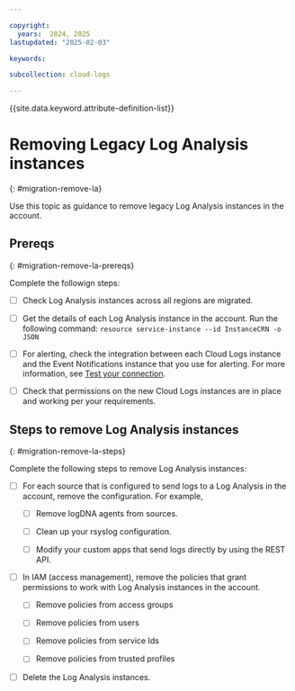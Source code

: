 ```yaml
---

copyright:
  years:  2024, 2025
lastupdated: "2025-02-03"

keywords:

subcollection: cloud-logs

---
```


{{site.data.keyword.attribute-definition-list}}


# Removing Legacy Log Analysis instances
{: #migration-remove-la}

Use this topic as guidance to remove legacy Log Analysis instances in the account.

## Prereqs
{: #migration-remove-la-prereqs}

Complete the followign steps:

- [ ]  Check Log Analysis instances across all regions are migrated.

- [ ] Get the details of each Log Analysis instance in the account. Run the following command: `resource service-instance --id InstanceCRN -o JSON`

- [ ] For alerting, check the integration between each Cloud Logs instance and the Event Notifications instance that you use for alerting. For more information, see [Test your connection](/docs/cloud-logs?topic=cloud-logs-event-notifications-configure#event-notifications-configure-next).

- [ ] Check that permissions on the new Cloud Logs instances are in place and working per your requirements.


## Steps to remove Log Analysis instances
{: #migration-remove-la-steps}

Complete the following steps to remove Log Analysis instances:

- [ ] For each source that is configured to send logs to a Log Analysis in the account, remove the configuration. For example,

    - [ ] Remove logDNA agents from sources.

    - [ ] Clean up your rsyslog configuration.

    - [ ] Modify your custom apps that send logs directly by using the REST API.

- [ ] In IAM (access management), remove the policies that grant permissions to work with Log Analysis instances in the account.

    - [ ] Remove policies from access groups

    - [ ] Remove policies from users

    - [ ] Remove policies from service Ids

    - [ ] Remove policies from trusted profiles

- [ ] Delete the Log Analysis instances.
